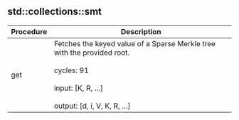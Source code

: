 
## std::collections::smt
| Procedure | Description |
| ----------- | ------------- |
| get | Fetches the keyed value of a Sparse Merkle tree with the provided root.<br /><br />cycles: 91<br /><br />input:  [K, R, ...]<br /><br />output: [d, i, V, K, R, ...] |
